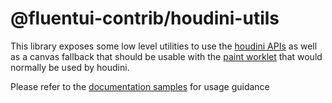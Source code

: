 # @fluentui-contrib/houdini-utils

This library exposes some low level utilities to use the [houdini APIs](https://developer.mozilla.org/en-US/docs/Web/API/Houdini_APIs)
as well as a canvas fallback that should be usable with the [paint worklet](https://developer.mozilla.org/en-US/docs/Web/API/CSS_Painting_API#the_paint_worklet) that would normally be used by houdini.

Please refer to the [documentation samples](https://microsoft.github.io/fluentui-contrib/houdini-utils/) for usage guidance
